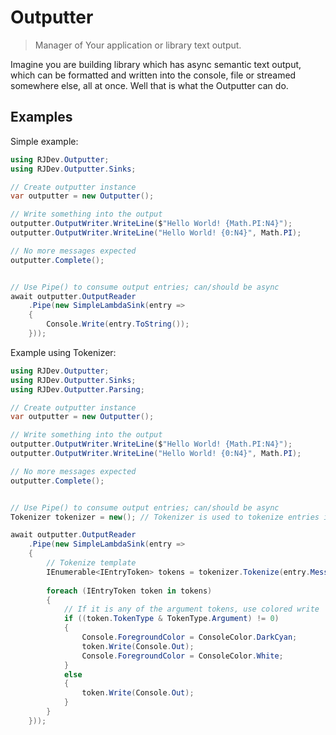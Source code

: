 # Outputter
> Manager of Your application or library text output.

Imagine you are building library which has async semantic text output, which can be formatted and written into the console, file or streamed somewhere else, all at once.
Well that is what the Outputter can do.

## Examples
Simple example:
```c#
using RJDev.Outputter;
using RJDev.Outputter.Sinks;

// Create outputter instance
var outputter = new Outputter();

// Write something into the output
outputter.OutputWriter.WriteLine($"Hello World! {Math.PI:N4}");
outputter.OutputWriter.WriteLine("Hello World! {0:N4}", Math.PI);

// No more messages expected
outputter.Complete();


// Use Pipe() to consume output entries; can/should be async
await outputter.OutputReader
    .Pipe(new SimpleLambdaSink(entry =>
    {
        Console.Write(entry.ToString());
    }));
```

Example using Tokenizer:
```c#
using RJDev.Outputter;
using RJDev.Outputter.Sinks;
using RJDev.Outputter.Parsing;

// Create outputter instance
var outputter = new Outputter();

// Write something into the output
outputter.OutputWriter.WriteLine($"Hello World! {Math.PI:N4}");
outputter.OutputWriter.WriteLine("Hello World! {0:N4}", Math.PI);

// No more messages expected
outputter.Complete();


// Use Pipe() to consume output entries; can/should be async
Tokenizer tokenizer = new(); // Tokenizer is used to tokenize entries into parts

await outputter.OutputReader
    .Pipe(new SimpleLambdaSink(entry =>
    {
        // Tokenize template
        IEnumerable<IEntryToken> tokens = tokenizer.Tokenize(entry.MessageTemplate, entry.Args);
        
        foreach (IEntryToken token in tokens)
        {
            // If it is any of the argument tokens, use colored write
            if ((token.TokenType & TokenType.Argument) != 0)
            {
                Console.ForegroundColor = ConsoleColor.DarkCyan;
                token.Write(Console.Out);
                Console.ForegroundColor = ConsoleColor.White;
            }
            else
            {
                token.Write(Console.Out);
            }
        }
    }));
```